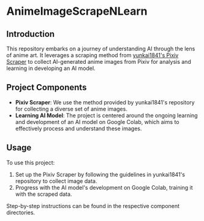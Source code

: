 # AnimeImageScrapeNLearn

## Introduction
This repository embarks on a journey of understanding AI through the lens of anime art. It leverages a scraping method from [yunkai1841's Pixiv Scraper](https://github.com/yunkai1841/pixiv-scraper/tree/main) to collect AI-generated anime images from Pixiv for analysis and learning in developing an AI model.

## Project Components
- **Pixiv Scraper**: We use the method provided by yunkai1841's repository for collecting a diverse set of anime images.
- **Learning AI Model**: The project is centered around the ongoing learning and development of an AI model on Google Colab, which aims to effectively process and understand these images.

## Usage
To use this project:
1. Set up the Pixiv Scraper by following the guidelines in yunkai1841's repository to collect image data.
2. Progress with the AI model's development on Google Colab, training it with the scraped data.

Step-by-step instructions can be found in the respective component directories.

